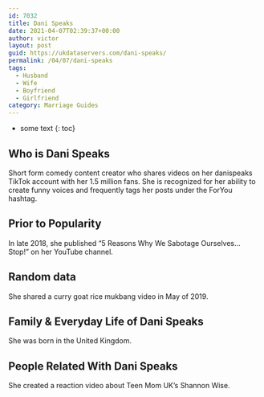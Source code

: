 ```yaml
---
id: 7032
title: Dani Speaks
date: 2021-04-07T02:39:37+00:00
author: victor
layout: post
guid: https://ukdataservers.com/dani-speaks/
permalink: /04/07/dani-speaks
tags:
  - Husband
  - Wife
  - Boyfriend
  - Girlfriend
category: Marriage Guides
---
```


* some text
{: toc}


## Who is Dani Speaks



Short form comedy content creator who shares videos on her danispeaks TikTok account with her 1.5 million fans. She is recognized for her ability to create funny voices and frequently tags her posts under the ForYou hashtag.

                
                
                
## Prior to Popularity



In late 2018, she published &#8220;5 Reasons Why We Sabotage Ourselves&#8230; Stop!&#8221; on her YouTube channel.

                
                
                
## Random data



She shared a curry goat rice mukbang video in May of 2019. 

                
                
                
## Family & Everyday Life of Dani Speaks



She was born in the United Kingdom.

                
                
                
## People Related With Dani Speaks



She created a reaction video about Teen Mom UK&#8217;s Shannon Wise. 

                
              
            
          
          
          